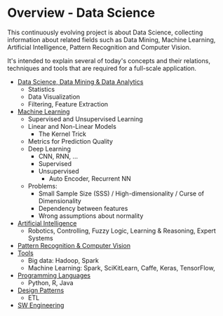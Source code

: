 # Overview - Data Science

This continuously evolving project is about Data Science, collecting information about related fields such as Data Mining, Machine Learning, Artificial Intelligence, Pattern Recognition and Computer Vision.

It's intended to explain several of today's concepts and their relations, techniques and tools that are required for a full-scale application.

- [Data Science, Data Mining & Data Analytics](DataScience.md)
  - Statistics
  - Data Visualization
  - Filtering, Feature Extraction
- [Machine Learning](MachineLearning.md)
  - Supervised and Unsupervised Learning
  - Linear and Non-Linear Models
    - The Kernel Trick
  - Metrics for Prediction Quality
  - Deep Learning
    - CNN, RNN, ...
    - Supervised
    - Unsupervised
      - Auto Encoder, Recurrent NN
  - Problems:
    - Small Sample Size (SSS) / High-dimensionality / Curse of Dimensionality
    - Dependency between features
    - Wrong assumptions about normality
- [Artificial Intelligence](ArtificialIntelligence.md)
  - Robotics, Controlling, Fuzzy Logic, Learning & Reasoning, Expert Systems
- [Pattern Recognition & Computer Vision](PatternRecognition_ComputerVision.md)
- [Tools](Tools.md)
  - Big data: Hadoop, Spark
  - Machine Learning: Spark, SciKitLearn, Caffe, Keras, TensorFlow,
- [Programming Languages](ProgrammingLanguages.md)
  - Python, R, Java
- [Design Patterns](DesignPatterns.md)
  - ETL
- [SW Engineering](SWEngineering.md)

